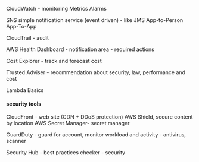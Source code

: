 CloudWatch - monitoring
    Metrics
    Alarms

SNS simple notification service (event driven) - like JMS
    App-to-Person
    App-To-App

CloudTrail - audit

AWS Health Dashboard - notification area - required actions

Cost Explorer - track and forecast cost

Trusted Adviser - recommendation about security, law, performance and cost

Lambda Basics

#### security tools

CloudFront - web site (CDN + DDoS protection) AWS Shield, secure content by location 
AWS Secret Manager- secret manager

GuardDuty - guard for account, monitor workload and activity - antivirus, scanner

Security Hub - best practices checker - security